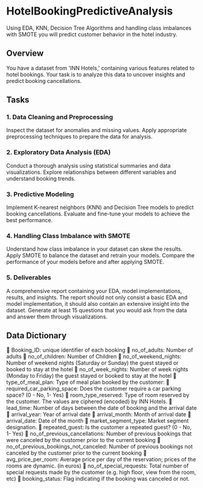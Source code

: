 # HotelBookingPredictiveAnalysis
Using EDA, KNN, Decision Tree Algorithms and handling class imbalances with SMOTE you will predict customer behavior in the hotel industry.

## Overview
You have a dataset from 'INN Hotels,' containing various features related to hotel bookings.
Your task is to analyze this data to uncover insights and predict booking cancellations.

## Tasks
### 1. Data Cleaning and Preprocessing

Inspect the dataset for anomalies and missing values.
Apply appropriate preprocessing techniques to prepare the data for analysis.

### 2. Exploratory Data Analysis (EDA)

Conduct a thorough analysis using statistical summaries and data visualizations.
Explore relationships between different variables and understand booking trends.

### 3. Predictive Modeling

Implement K-nearest neighbors (KNN) and Decision Tree models to predict booking cancellations.
Evaluate and fine-tune your models to achieve the best performance.

### 4. Handling Class Imbalance with SMOTE

Understand how class imbalance in your dataset can skew the results.
Apply SMOTE to balance the dataset and retrain your models.
Compare the performance of your models before and after applying SMOTE.

### 5. Deliverables

A comprehensive report containing your EDA, model implementations, results, and insights.
The report should not only consist a basic EDA and model implementation, it should also contain an extensive insight into the dataset. Generate at least 15 questions that you would ask from the data and answer them through visualizations.

## Data Dictionary

 Booking_ID: unique identifier of each booking
 no_of_adults: Number of adults
 no_of_children: Number of Children
 no_of_weekend_nights: Number of weekend nights (Saturday or Sunday) the guest stayed or booked to stay at the hotel
 no_of_week_nights: Number of week nights (Monday to Friday) the guest stayed or booked to stay at the hotel
 type_of_meal_plan: Type of meal plan booked by the customer:
 required_car_parking_space: Does the customer require a car parking space? (0 - No, 1- Yes)
 room_type_reserved: Type of room reserved by the customer. The values are ciphered (encoded) by INN Hotels.
 lead_time: Number of days between the date of booking and the arrival date
 arrival_year: Year of arrival date
 arrival_month: Month of arrival date
 arrival_date: Date of the month
 market_segment_type: Market segment designation.
 repeated_guest: Is the customer a repeated guest? (0 - No, 1- Yes)
 no_of_previous_cancellations: Number of previous bookings that were canceled by the customer prior to the current booking
 no_of_previous_bookings_not_canceled: Number of previous bookings not canceled by the customer prior to the current booking
 avg_price_per_room: Average price per day of the reservation; prices of the rooms are dynamic. (in euros)
 no_of_special_requests: Total number of special requests made by the customer (e.g. high floor, view from the room, etc)
 booking_status: Flag indicating if the booking was canceled or not.
